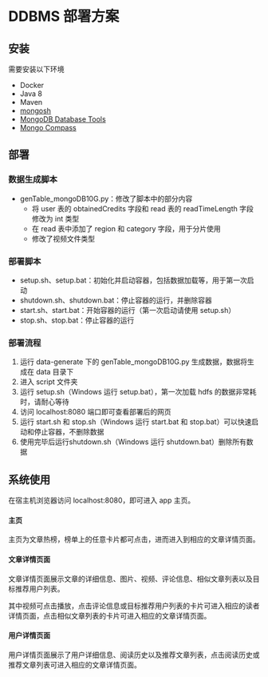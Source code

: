 # DDBMS 部署方案

## 安装

需要安装以下环境

* Docker
* Java 8
* Maven
* [mongosh](https://www.mongodb.com/docs/mongodb-shell/install/)
* [MongoDB Database Tools](https://www.mongodb.com/docs/database-tools/installation/installation/)
* [Mongo Compass](https://www.mongodb.com/docs/compass/current/install/)



## 部署

### 数据生成脚本

* genTable_mongoDB10G.py：修改了脚本中的部分内容
  * 将 user 表的 obtainedCredits 字段和 read 表的 readTimeLength 字段修改为 int 类型
  * 在 read 表中添加了 region 和 category 字段，用于分片使用
  * 修改了视频文件类型

### 部署脚本

* setup.sh、setup.bat：初始化并启动容器，包括数据加载等，用于第一次启动
* shutdown.sh、shutdown.bat：停止容器的运行，并删除容器
* start.sh、start.bat：开始容器的运行（第一次启动请使用 setup.sh）
* stop.sh、stop.bat：停止容器的运行

### 部署流程

1. 运行 data-generate 下的 genTable_mongoDB10G.py 生成数据，数据将生成在 data 目录下
2. 进入 script 文件夹
3. 运行 setup.sh（Windows 运行 setup.bat），第一次加载 hdfs 的数据非常耗时，请耐心等待
4. 访问 localhost:8080 端口即可查看部署后的网页
5. 运行 start.sh 和 stop.sh（Windows 运行 start.bat 和 stop.bat）可以快速启动和停止容器，不删除数据
6. 使用完毕后运行shutdown.sh（Windows 运行 shutdown.bat）删除所有数据



## 系统使用

在宿主机浏览器访问 localhost:8080，即可进入 app 主页。

#### 主页

主页为文章热榜，榜单上的任意卡片都可点击，进而进入到相应的文章详情页面。

#### 文章详情页面

文章详情页面展示文章的详细信息、图片、视频、评论信息、相似文章列表以及目标推荐用户列表。

其中视频可点击播放，点击评论信息或目标推荐用户列表的卡片可进入相应的读者详情页面，点击相似文章列表的卡片可进入相应的文章详情页面。

#### 用户详情页面

用户详情页面展示了用户详细信息、阅读历史以及推荐文章列表，点击阅读历史或推荐文章列表可进入相应的文章详情页面。